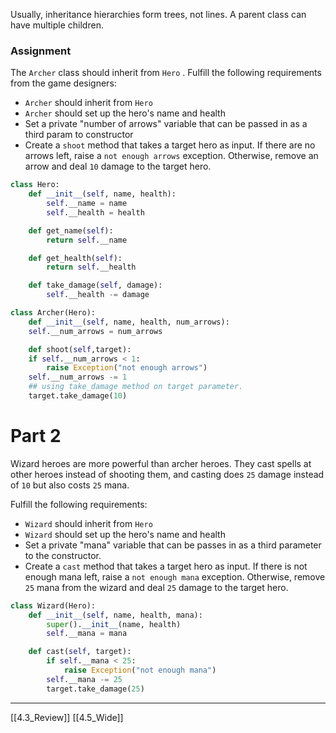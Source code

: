 Usually, inheritance hierarchies form trees, not lines.
A parent class can have multiple children. 

### Assignment

The `Archer` class should inherit from `Hero` .
Fulfill the following requirements from the game designers:

- `Archer` should inherit from `Hero` 
- `Archer` should set up the hero's name and health
- Set a private "number of arrows" variable that can be passed in as a third param to constructor
- Create a `shoot` method that takes a target hero as input. If there are no arrows left, raise a `not enough arrows` exception. Otherwise, remove an arrow and deal `10` damage to the target hero. 

``` python
class Hero:
	def __init__(self, name, health):
		self.__name = name
		self.__health = health

	def get_name(self):
		return self.__name

	def get_health(self):
		return self.__health

	def take_damage(self, damage):
		self.__health -= damage

class Archer(Hero):
	def __init__(self, name, health, num_arrows):
	self.__num_arrows = num_arrows

	def shoot(self,target):
	if self.__num_arrows < 1:
		raise Exception("not enough arrows")
	self.__num_arrows -= 1
	## using take_damage method on target parameter.
	target.take_damage(10)
```

# Part 2

Wizard heroes are more powerful than archer heroes. 
They cast spells at other heroes instead of shooting them,
and casting does `25` damage instead of `10` but also costs `25` mana. 

Fulfill the following requirements: 

- `Wizard` should inherit from `Hero` 
- `Wizard` should set up the hero's name and health
- Set a private "mana" variable that can be passes in as a third parameter to the constructor.
- Create a `cast` method that takes a target hero as input. If there is not enough mana left, raise a `not enough mana` exception. Otherwise, remove `25` mana from the wizard and deal `25` damage to the target hero.

``` python
class Wizard(Hero):
	def __init__(self, name, health, mana):
		super().__init__(name, health)
		self.__mana = mana

	def cast(self, target):
		if self.__mana < 25:
			raise Exception("not enough mana")
		self.__mana -= 25
		target.take_damage(25)
```


---
[[4.3_Review]]
[[4.5_Wide]]